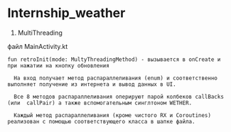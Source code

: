 # Internship_weather

1. MultiThreading

  файл MainActivity.kt
  
    fun retroInit(mode: MultyThreadingMethod) - вызывается в onCreate и при нажатии на кнопку обновления
    
      На вход получает метод распараллеливания (enum) и соответственно выполняет получение из интернета и вывод данных в UI. 
      
      Все 8 методов распараллеливания оперируют парой колбеков callBacks (или  callPair) а также вспомогательным синглтоном WETHER.
      
      Каждый метод распараллеливания (кроме чистого RX и Coroutines) реализован с помощью соответствующего класса в шапке файла.
